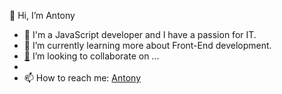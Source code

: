 👋 Hi, I’m Antony

- 👀 I'm a JavaScript developer and I have a passion for IT.
- 🌱 I’m currently learning more about Front-End development.
- [💞️](https://e7.pngegg.com/pngimages/11/588/png-clipart-computer-icons-triceps-brachii-muscle-webbed-miscellaneous-hand-thumbnail.png) I’m looking to collaborate on ...
- 
- 📫 How to reach me:
  <!--<img src="https://is1-ssl.mzstatic.com/image/thumb/Purple126/v4/1d/b6/0b/1db60b21-a162-e9ce-9a5d-c915cd6585cc/AppIcon-0-1x_U007emarketing-0-7-0-85-220.png/246x0w.webp" alt="linkedin"> -->
  <a href="https://www.linkedin.com/in/antonio-sandro-domina-8341aa14a/">Antony</a>
  


<!---
AntonyHey/AntonyHey is a ✨ special ✨ repository because its `README.md` (this file) appears on your GitHub profile.
You can click the Preview link to take a look at your changes.
--->
